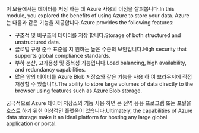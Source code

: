 <span data-ttu-id="c3671-101">이 모듈에서는 데이터를 저장 하는 데 Azure 사용의 이점을 살펴봅니다.</span><span class="sxs-lookup"><span data-stu-id="c3671-101">In this module, you explored the benefits of using Azure to store your data.</span></span> <span data-ttu-id="c3671-102">Azure는 다음과 같은 기능을 제공합니다.</span><span class="sxs-lookup"><span data-stu-id="c3671-102">Azure provides the following features:</span></span>

- <span data-ttu-id="c3671-103">구조적 및 비구조적 데이터를 저장 합니다.</span><span class="sxs-lookup"><span data-stu-id="c3671-103">Storage of both structured and unstructured data.</span></span>
- <span data-ttu-id="c3671-104">글로벌 규정 준수 표준을 지 원하는 높은 수준의 보안입니다.</span><span class="sxs-lookup"><span data-stu-id="c3671-104">High security that supports global compliance standards.</span></span>
- <span data-ttu-id="c3671-105">부하 분산, 고가용성 및 중복성 기능입니다.</span><span class="sxs-lookup"><span data-stu-id="c3671-105">Load balancing, high availability, and redundancy capabilities.</span></span>
- <span data-ttu-id="c3671-106">많은 양의 데이터를 Azure Blob 저장소와 같은 기능을 사용 하 여 브라우저에 직접 저장할 수 있습니다.</span><span class="sxs-lookup"><span data-stu-id="c3671-106">The ability to store large volumes of data directly to the browser using features such as Azure Blob storage.</span></span>

<span data-ttu-id="c3671-107">궁극적으로 Azure 데이터 저장소의 기능 사용 하면 큰 전역 응용 프로그램 또는 포털을 호스트 하기 위한 이상적인 플랫폼이 있습니다.</span><span class="sxs-lookup"><span data-stu-id="c3671-107">Ultimately, the capabilities of Azure data storage make it an ideal platform for hosting any large global application or portal.</span></span>